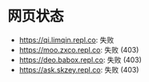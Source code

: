 # 网页状态
- https://qi.limqin.repl.co: 失败
- https://moo.zxco.repl.co: 失败 (403)
- https://deo.babox.repl.co: 失败 (403)
- https://ask.skzey.repl.co: 失败 (403)
